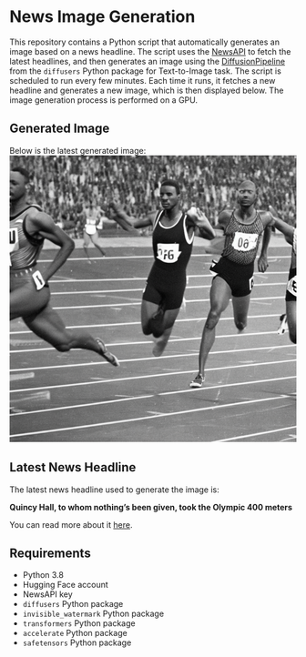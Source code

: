 # News Image Generation
This repository contains a Python script that automatically generates an image based on a news headline. The script uses the [NewsAPI](https://newsapi.org/) to fetch the latest headlines, and then generates an image using the [DiffusionPipeline](https://github.com/huggingface/diffusers) from the `diffusers` Python package for Text-to-Image task.
The script is scheduled to run every few minutes. Each time it runs, it fetches a new headline and generates a new image, which is then displayed below. The image generation process is performed on a GPU.

## Generated Image
Below is the latest generated image:
![Generated Image](image.png)

## Latest News Headline
The latest news headline used to generate the image is:

**Quincy Hall, to whom nothing’s been given, took the Olympic 400 meters**

You can read more about it [here](https://news.google.com/rss/articles/CBMiqAFBVV95cUxPcjBRNmRDVEZCR0t6MmZLQ0tOUXIyakVlbklrTzgtd0ZNLW8ya1F6U25vZ0xGbzNuNjhQRW9WUEd1d0dPNW1aYUItR2FWWGd6UVdzeWN3MnZyS3FQaHliaXBvY1UxQnBzN0ZYOFZ1bWNlQ0gzX0JoVWtwd2h3cFlLa3pneXh4N1RNbUZLYnpmU1poQWxPQ2JOenVDZjVKbDNabF9sWlpRVGk?oc=5).

## Requirements
- Python 3.8
- Hugging Face account
- NewsAPI key
- `diffusers` Python package
- `invisible_watermark` Python package
- `transformers` Python package
- `accelerate` Python package
- `safetensors` Python package
